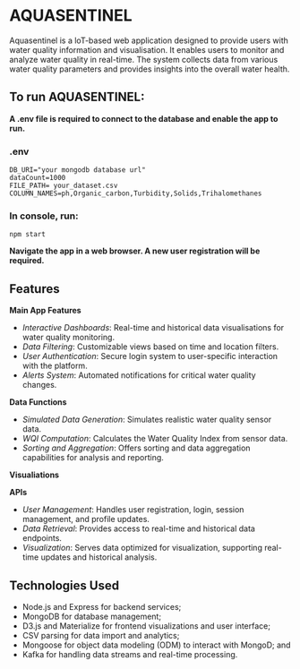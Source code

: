 # AQUASENTINEL

Aquasentinel is a loT-based web application designed to provide users with water quality information and visualisation. It enables users to monitor and analyze water quality in real-time. The system collects data from various water quality parameters and provides insights into the overall water health.

## To run AQUASENTINEL:

**A .env file is required to connect to the database and enable the app to run.**

### .env
```
DB_URI="your mongodb database url"
dataCount=1000
FILE_PATH= your_dataset.csv
COLUMN_NAMES=ph,Organic_carbon,Turbidity,Solids,Trihalomethanes
```

### In console, run:
```
npm start
```

**Navigate the app in a web browser. A new user registration will be required.**

## Features

__Main App Features__

* *Interactive Dashboards*: Real-time and historical data visualisations for water quality monitoring.
* *Data Filtering*: Customizable views based on time and location filters.
* *User Authentication*: Secure login system to user-specific interaction with the platform.
* *Alerts System*: Automated notifications for critical water quality changes.
  
__Data Functions__

* *Simulated Data Generation*: Simulates realistic water quality sensor data.
* *WQI Computation*: Calculates the Water Quality Index from sensor data.
* *Sorting and Aggregation*: Offers sorting and data aggregation capabilities for analysis and reporting.

__Visualiations__

__APIs__

* *User Management*: Handles user registration, login, session management, and profile updates.
* *Data Retrieval*: Provides access to real-time and historical data endpoints.
* *Visualization*: Serves data optimized for visualization, supporting real-time updates and historical analysis.

## Technologies Used

* Node.js and Express for backend services;
* MongoDB for database management;
* D3.js and Materialize for frontend visualizations and user interface;
* CSV parsing for data import and analytics;
* Mongoose for object data modeling (ODM) to interact with MongoD; and
* Kafka for handling data streams and real-time processing.


